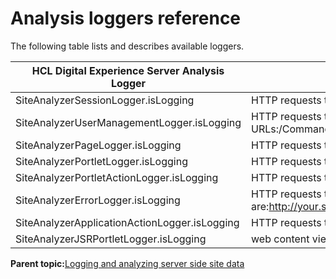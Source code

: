 # Analysis loggers reference 

The following table lists and describes available loggers.

|HCL Digital Experience Server Analysis Logger|**Description and Activity Logged**|
|---------------------------------------------|-----------------------------------|
|SiteAnalyzerSessionLogger.isLogging|HTTP requests that include the URLs:/Command/Login/Command/Logout|
|SiteAnalyzerUserManagementLogger.isLogging|HTTP requests that include the URLs:/Command/UserManagement/CreateUser/Command/UserManagement/DeleteUser/Command/UserManagement/CreateGroup/Command/UserManagement/DeleteGroup|
|SiteAnalyzerPageLogger.isLogging|HTTP requests that include the URLs:/Page/\*/Command/Customizer/CreatePage/Command/Customizer/EditPage/Command/Customizer/DeletePage|
|SiteAnalyzerPortletLogger.isLogging|HTTP requests that include the URLs:/Portlet/\*|
|SiteAnalyzerPortletActionLogger.isLogging|HTTP requests that include the URLs:/PortletAction/\*|
|SiteAnalyzerErrorLogger.isLogging|HTTP requests that include the URLs:/Error/Portlet/Error/PageThe referrer field points to a portlet name or a page name. Examples of such referrer fields are:http://your.server.name/Portlet/1/PortletNamehttp://your.server.name/Page/1/PageName|
|SiteAnalyzerApplicationActionLogger.isLogging|HTTP requests that include the URLs:/ApplicationAction/\*|
|SiteAnalyzerJSRPortletLogger.isLogging|web content viewer|

**Parent topic:**[Logging and analyzing server side site data ](../admin-system/adsaconf.md)

